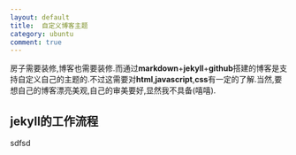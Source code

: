```yaml
---
layout:	default
title:	自定义博客主题
category: ubuntu	
comment: true
---
```

房子需要装修,博客也需要装修.而通过**markdown**+**jekyll**+**github**搭建的博客是支持自定义自己的主题的.不过这需要对**html**,**javascript**,**css**有一定的了解.当然,要想自己的博客漂亮美观,自己的审美要好,显然我不具备(嘻嘻).



## jekyll的工作流程

sdfsd

